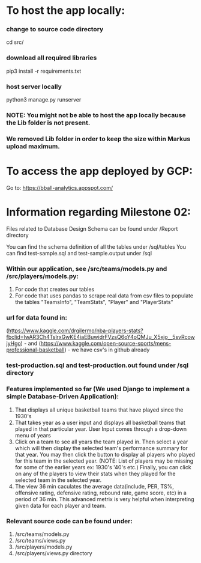 # To host the app locally:

### change to source code directory
cd src/

### download all required libraries
pip3 install -r requirements.txt

### host server locally
python3 manage.py runserver

### NOTE: You might not be able to host the app locally because the Lib folder is not present.
### We removed Lib folder in order to keep the size within Markus upload maximum.


# To access the app deployed by GCP:
Go to: https://bball-analytics.appspot.com/

# Information regarding Milestone 02:

Files related to Database Design Schema can be found under /Report directory

You can find the schema definition of all the tables under /sql/tables 
You can find test-sample.sql and test-sample.output under /sql

### Within our application, see /src/teams/models.py and /src/players/models.py:
  1. For code that creates our tables
  2. For code that uses pandas to scrape real data from csv files to populate the tables "TeamsInfo", "TeamStats", "Player" and "PlayerStats"
### url for data found in: 
  (https://www.kaggle.com/drgilermo/nba-players-stats?fbclid=IwAR3Ch4TslrxGwKE4iaEBuwidrFVzsQ6oY4oQMJu_X5xjo__5svRcowjyHgo) - and (https://www.kaggle.com/open-source-sports/mens-professional-basketball) - we have csv's in github already
  
### test-production.sql and test-production.out found under /sql directory

### Features implemented so far (We used Django to implement a simple Database-Driven Application):
  1. That displays all unique basketball teams that have played since the 1930's
  2. That takes year as a user input and displays all basketball teams that played in that particular year. User Input comes through a drop-down menu of years
  3. Click on a team to see all years the team played in. Then select a year which will then display the selected team's performance summary for that year. You may then click the button to display all players who played for this team in the selected year. (NOTE: List of players may be missing for some of the earlier years ex: 1930's '40's etc.) Finally, you can click on any of the players to view their stats when they played for the selected team in the selected year.
  4. The view 36 min caculates the average data(include, PER, TS%, offensive rating, defensive rating, rebound rate, game
score, etc) in a period of 36 min. This advanced metrix is very helpful when interpreting given data for each player and team. 

### Relevant source code can be found under:
  1. /src/teams/models.py 
  2. /src/teams/views.py
  3. /src/players/models.py
  4. /src/players/views.py  directory
  
  
  
